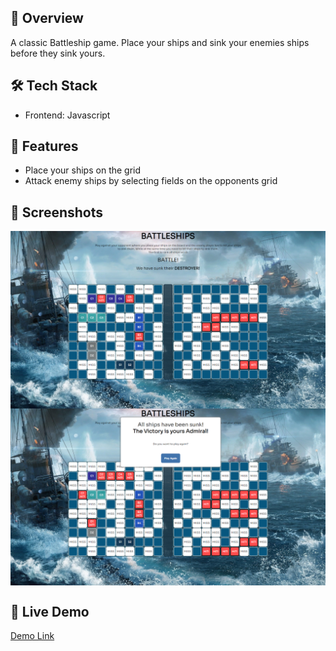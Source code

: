 ## 📌 Overview
A classic Battleship game. Place your ships and sink your enemies ships before they sink yours.

## 🛠️ Tech Stack
- Frontend: Javascript

## 🚀 Features
- Place your ships on the grid
- Attack enemy ships by selecting fields on the opponents grid

## 📸 Screenshots

<div style="display: flex; flex-direction: column; align-content: center; align-items: center">
	<img src="./images/battleship-1.png">
	<img src="./images/battleship-2.png">
</div>

## 🔗 Live Demo
[Demo Link](https://nenopr.github.io/battleship-TheOdinProject/)
